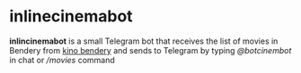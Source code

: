 # inlinecinemabot 
**inlincinemabot** is a small Telegram bot that receives the list of movies in Bendery from [kino bendery](https://kino-bendery.info) and sends to Telegram by typing *@botcinembot* in chat or */movies* command